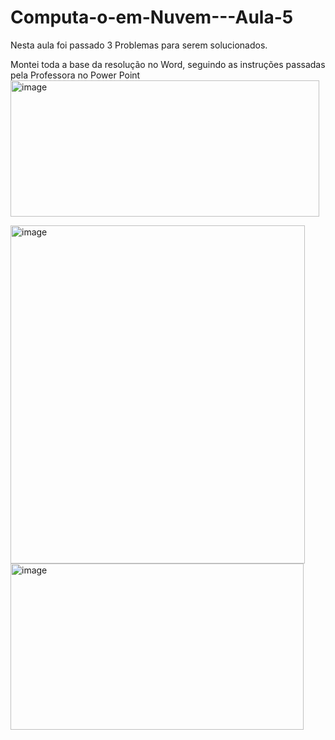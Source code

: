 # Computa-o-em-Nuvem---Aula-5

Nesta aula foi passado 3 Problemas para serem solucionados.

Montei toda a base da resolução no Word, seguindo as instruções passadas pela Professora no Power Point
<img width="494" height="218" alt="image" src="https://github.com/user-attachments/assets/51b96bd0-3997-453f-8d6e-6007535ce32b" />


<img width="471" height="541" alt="image" src="https://github.com/user-attachments/assets/b10060b0-e617-4de8-9aa3-c79bfdb16f91" />


<img width="469" height="266" alt="image" src="https://github.com/user-attachments/assets/8a2b2525-7ac1-4e4e-8271-98b7243bd402" />
